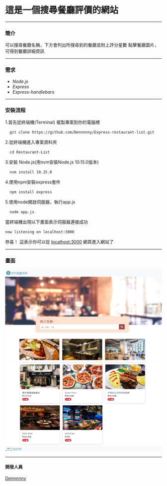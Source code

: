 # 這是一個搜尋餐廳評價的網站
---
### 簡介

可以搜尋餐廳名稱，下方會列出所搜尋到的餐廳並附上評分星數
點擊餐廳圖片，可得到餐廳詳細資訊

---
### 需求
- _Node.js_
- _Express_
- _Express-handlebars_

---
### 安裝流程 

1.首先從終端機(Terminal) 複製專案到你的電腦裡
```
  git clone https://github.com/Dennnnny/Express-restaurant-list.git
```

2.從終端機進入專案資料夾
```
  cd Restaurant-List
```
3.安裝 Node.js(用nvm安裝Node.js 10.15.0版本)
``` 
  nvm install 10.15.0
```
4.使用npm安裝express套件
```
  npm install express
```
5.使用node開啟伺服器，執行app.js
```
  node app.js
```
當終端機出現以下畫面表示伺服器連接成功
```
now listening on localhost:3000
```
恭喜！
這表示你可以從 [localhost:3000](localhost:3000) 網頁進入網站了


---
### 畫面
![iamge](public/images/web_screenshot_one.png)
![image](public/images/web_screenshot_two.png)

---
#### 開發人員

[Dennnnny](https://github.com/Dennnnny)
